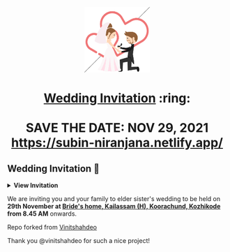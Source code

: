 
<p align="center"><a href="https://deekshith-harishma.netlify.app/"><img src="./assets/wedding.gif" width="150px" height="150px"/></a></p>
<h1 align="center"><a href="https://deekshith-harishma.netlify.app/">Wedding Invitation</a> :ring: <br> <br> SAVE THE DATE: NOV 29, 2021 <br> <a href="https://deekshith-harishma.netlify.app/">https://subin-niranjana.netlify.app/</a></h1>


## Wedding Invitation :ring:

<details>
  <summary><strong>View Invitation</strong></summary>
  <a href="https://subin-niranjana.netlify.app/"><img src="https://raw.githubusercontent.com/athulvis/subin-niranjana/main/invitation/invitation.jpg" /></a>
</details>

We are inviting you and your family to elder sister's wedding to be held on **29th November at [Bride's home, Kailassam (H), Koorachund, Kozhikode](https://maps.app.goo.gl/DwpbWW4ZraKULmSx5) from 8.45 AM** onwards.

Repo forked from [Vinitshahdeo](https://github.com/vinitshahdeo/Wedding-Invitation)

Thank you @vinitshahdeo for such a nice project!
